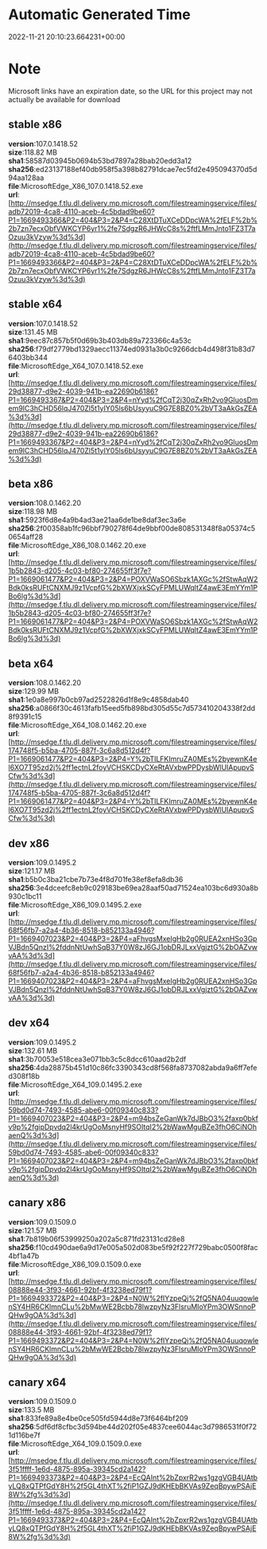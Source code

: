 # Automatic Generated Time
2022-11-21 20:10:23.664231+00:00

# Note
Microsoft links have an expiration date, so the URL for this project may not actually be available for download

## stable x86
**version**:107.0.1418.52  
**size**:118.82 MB  
**sha1**:58587d03945b0694b53bd7897a28bab20edd3a12  
**sha256**:ed23137188ef40db958f5a398b82791dcae7ec5fd2e495094370d5d94aa128aa  
**file**:MicrosoftEdge_X86_107.0.1418.52.exe  
**url**:[http://msedge.f.tlu.dl.delivery.mp.microsoft.com/filestreamingservice/files/adb72019-4ca8-4110-aceb-4c5bdad9be60?P1=1669493366&P2=404&P3=2&P4=C28XtDTuXCeDDpcWA%2fELF%2b%2b7zn7ecxObfVWKCYP6yr1%2fe7SdgzR6JHWcC8s%2ftfLMmJnto1FZ3T7aOzuu3kVzyw%3d%3d](http://msedge.f.tlu.dl.delivery.mp.microsoft.com/filestreamingservice/files/adb72019-4ca8-4110-aceb-4c5bdad9be60?P1=1669493366&P2=404&P3=2&P4=C28XtDTuXCeDDpcWA%2fELF%2b%2b7zn7ecxObfVWKCYP6yr1%2fe7SdgzR6JHWcC8s%2ftfLMmJnto1FZ3T7aOzuu3kVzyw%3d%3d)  

## stable x64
**version**:107.0.1418.52  
**size**:131.45 MB  
**sha1**:9eec87c857b5f0d69b3b403db89a723366c4a53c  
**sha256**:f79df2779bd1329aecc11374ed0931a3b0c9266dcb4d498f31b83d76403bb344  
**file**:MicrosoftEdge_X64_107.0.1418.52.exe  
**url**:[http://msedge.f.tlu.dl.delivery.mp.microsoft.com/filestreamingservice/files/29d38877-d9e2-4039-941b-ea22690b6186?P1=1669493367&P2=404&P3=2&P4=nYyd%2fCqT2j30qZxRh2vo9GluosDmem9IC3hCHD56lqJ470Zl5t1yIY05ls6bUsyyuC9G7E8BZ0%2bVT3aAkGsZEA%3d%3d](http://msedge.f.tlu.dl.delivery.mp.microsoft.com/filestreamingservice/files/29d38877-d9e2-4039-941b-ea22690b6186?P1=1669493367&P2=404&P3=2&P4=nYyd%2fCqT2j30qZxRh2vo9GluosDmem9IC3hCHD56lqJ470Zl5t1yIY05ls6bUsyyuC9G7E8BZ0%2bVT3aAkGsZEA%3d%3d)  

## beta x86
**version**:108.0.1462.20  
**size**:118.98 MB  
**sha1**:5923f6d8e4a9b4ad3ae21aa6de1be8daf3ec3a6e  
**sha256**:2f00358ab1fc96bbf790278f64de9bbf00de808531348f8a05374c50654aff28  
**file**:MicrosoftEdge_X86_108.0.1462.20.exe  
**url**:[http://msedge.f.tlu.dl.delivery.mp.microsoft.com/filestreamingservice/files/1b5b2843-d205-4c03-bf80-274655ff3f7e?P1=1669061477&P2=404&P3=2&P4=POXVWaSO6Sbzk1AXGc%2fStwAqW2Bdk0ksRUFtCNXMJ9z1VcpfG%2bXWXjxkSCyFPMLUWqltZ4awE3EmYYm1PBo6lg%3d%3d](http://msedge.f.tlu.dl.delivery.mp.microsoft.com/filestreamingservice/files/1b5b2843-d205-4c03-bf80-274655ff3f7e?P1=1669061477&P2=404&P3=2&P4=POXVWaSO6Sbzk1AXGc%2fStwAqW2Bdk0ksRUFtCNXMJ9z1VcpfG%2bXWXjxkSCyFPMLUWqltZ4awE3EmYYm1PBo6lg%3d%3d)  

## beta x64
**version**:108.0.1462.20  
**size**:129.99 MB  
**sha1**:1e0a8e997b0cb97ad2522826d1f8e9c4858dab40  
**sha256**:a0866f30c4613fafb15eed5fb898bd305d55c7d573410204338f2dd8f9391c15  
**file**:MicrosoftEdge_X64_108.0.1462.20.exe  
**url**:[http://msedge.f.tlu.dl.delivery.mp.microsoft.com/filestreamingservice/files/174748f5-b5ba-4705-887f-3c6a8d512d4f?P1=1669061477&P2=404&P3=2&P4=Y%2bTILFKImruZA0MEs%2byewnK4el6XO7T95zd2j%2ff1ectnL2foyVCHSKCDyCXeRtAVxbwPPDysbWlUIApupvSCfw%3d%3d](http://msedge.f.tlu.dl.delivery.mp.microsoft.com/filestreamingservice/files/174748f5-b5ba-4705-887f-3c6a8d512d4f?P1=1669061477&P2=404&P3=2&P4=Y%2bTILFKImruZA0MEs%2byewnK4el6XO7T95zd2j%2ff1ectnL2foyVCHSKCDyCXeRtAVxbwPPDysbWlUIApupvSCfw%3d%3d)  

## dev x86
**version**:109.0.1495.2  
**size**:121.17 MB  
**sha1**:b5b0c3ba21cbe7b73e4f8d701fe38ef8efa8db36  
**sha256**:3e4dceefc8eb9c029183be69ea28aaf50ad71524ea103bc6d930a8b930c1bc11  
**file**:MicrosoftEdge_X86_109.0.1495.2.exe  
**url**:[http://msedge.f.tlu.dl.delivery.mp.microsoft.com/filestreamingservice/files/68f56fb7-a2a4-4b36-8518-b852133a4946?P1=1669407023&P2=404&P3=2&P4=aFhvgsMxeIgHb2g0RUEA2xnHSo3GpVJBdn5QnzI%2fddnNtUwhSqB37Y0W8zJ6GJ1obDRJLxxVgjztG%2bOAZvwvAA%3d%3d](http://msedge.f.tlu.dl.delivery.mp.microsoft.com/filestreamingservice/files/68f56fb7-a2a4-4b36-8518-b852133a4946?P1=1669407023&P2=404&P3=2&P4=aFhvgsMxeIgHb2g0RUEA2xnHSo3GpVJBdn5QnzI%2fddnNtUwhSqB37Y0W8zJ6GJ1obDRJLxxVgjztG%2bOAZvwvAA%3d%3d)  

## dev x64
**version**:109.0.1495.2  
**size**:132.61 MB  
**sha1**:3b70053e518cea3e071bb3c5c8dcc610aad2b2df  
**sha256**:4da28875b451d10c86fc3390343cd8f568fa8737082abda9a6ff7efed308f18b  
**file**:MicrosoftEdge_X64_109.0.1495.2.exe  
**url**:[http://msedge.f.tlu.dl.delivery.mp.microsoft.com/filestreamingservice/files/59bd0d74-7493-4585-abe6-00f09340c833?P1=1669407023&P2=404&P3=2&P4=m94bsZeGanWk7dJBbO3%2faxp0bkfv9p%2fgipDpvdq2l4krUgOoMsnyHf9SOItqI2%2bWawMguBZe3fhO6CiNOhaenQ%3d%3d](http://msedge.f.tlu.dl.delivery.mp.microsoft.com/filestreamingservice/files/59bd0d74-7493-4585-abe6-00f09340c833?P1=1669407023&P2=404&P3=2&P4=m94bsZeGanWk7dJBbO3%2faxp0bkfv9p%2fgipDpvdq2l4krUgOoMsnyHf9SOItqI2%2bWawMguBZe3fhO6CiNOhaenQ%3d%3d)  

## canary x86
**version**:109.0.1509.0  
**size**:121.57 MB  
**sha1**:7b819b06f53999250a202a5c871fd23131cd28e8  
**sha256**:f10cd490dae6a9d17e005a502d083be5f92f227f729babc0500f8fac4bf1a47b  
**file**:MicrosoftEdge_X86_109.0.1509.0.exe  
**url**:[http://msedge.f.tlu.dl.delivery.mp.microsoft.com/filestreamingservice/files/08888e44-3f93-4661-92bf-4f3238ed79f1?P1=1669493372&P2=404&P3=2&P4=N0W%2fIYzpeQj%2fQ5NA04uuqowlenSY4HR6CKlmnCLu%2bMwWE2Bcbb78lwzpyNz3FlsruMIoYPm3OWSnnoPQHw9gOA%3d%3d](http://msedge.f.tlu.dl.delivery.mp.microsoft.com/filestreamingservice/files/08888e44-3f93-4661-92bf-4f3238ed79f1?P1=1669493372&P2=404&P3=2&P4=N0W%2fIYzpeQj%2fQ5NA04uuqowlenSY4HR6CKlmnCLu%2bMwWE2Bcbb78lwzpyNz3FlsruMIoYPm3OWSnnoPQHw9gOA%3d%3d)  

## canary x64
**version**:109.0.1509.0  
**size**:133.5 MB  
**sha1**:833fe89a8e4be0ce505fd5944d8e73f6464bf209  
**sha256**:5df6df8cfbc3d594be44d202f05e4837cee6044ac3d7986531f0f721d116be7f  
**file**:MicrosoftEdge_X64_109.0.1509.0.exe  
**url**:[http://msedge.f.tlu.dl.delivery.mp.microsoft.com/filestreamingservice/files/3f51ffff-1e6d-4875-895a-39345cd2a142?P1=1669493373&P2=404&P3=2&P4=EcQAInt%2bZpxrR2ws1gzgVGB4UAtbyLQ8xQTPfGdY8H%2f5GL4thXT%2fiP1GZJ9dKHEbBKVAs9ZeqBpywPSAjE8W%2fg%3d%3d](http://msedge.f.tlu.dl.delivery.mp.microsoft.com/filestreamingservice/files/3f51ffff-1e6d-4875-895a-39345cd2a142?P1=1669493373&P2=404&P3=2&P4=EcQAInt%2bZpxrR2ws1gzgVGB4UAtbyLQ8xQTPfGdY8H%2f5GL4thXT%2fiP1GZJ9dKHEbBKVAs9ZeqBpywPSAjE8W%2fg%3d%3d)  

